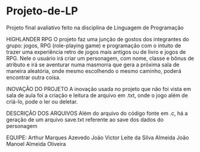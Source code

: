 # Projeto-de-LP

Projeto final avaliativo feito na disciplina de Linguagem de Programação

HIGHLANDER RPG
O projeto faz uma junção de gostos dos integrantes do grupo: jogos, RPG (role-playing game) 
e programação com o intuito de trazer uma experiência retro de jogos mais antigos ou de livro e jogos de RPG. Nele o usuário irá criar um personagem, com nome, classe e bônus de atributo 
e irá se aventurar numa masmorra que gera a próxima sala de maneira aleatória, onde mesmo 
escolhendo o mesmo caminho, poderá encontrar outra coisa.

INOVAÇÃO DO PROJETO
A inovação usada no projeto que não foi vista em sala de aula foi a criação e leitura de arquivo 
em .txt, onde o jogo além de criá-lo, pode o ler ou deletar.

DESCRIÇÃO DOS ARQUIVOS
Além do arquivo do código fonte em .c, há a geração de um arquivo save.txt referente ao 
save dos dados do personagem

EQUIPE:
Arthur Marques Azevedo
João Victor Leite da Silva Almeida
João Manoel Almeida Oliveira

